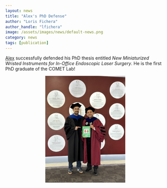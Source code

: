 ```yaml
---
layout: news
title: "Alex's PhD Defense"
author: "Loris Fichera"
author_handle: "lfichera"
image: /assets/images/news/default-news.png
category: news
tags: [publication]
---
```

[Alex] successfully defended his PhD thesis entitled
_New Miniaturized Wristed Instruments for In-Office Endoscopic Laser Surgery_. He is the first PhD graduate of the COMET Lab!


<p align="center">
<img src="/assets/images/news/alex-graduation-2024.jpg" width="50%">
</p>


[Alex]: /team/alex-chiluisa

